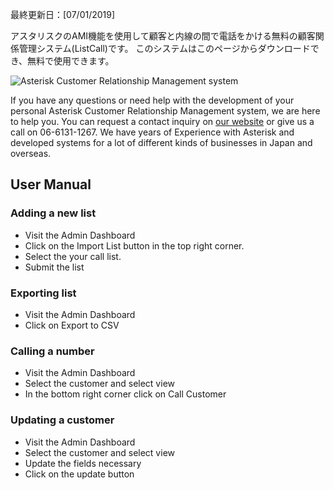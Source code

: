 <p>最終更新日：[07/01/2019]</p>

<p>アスタリスクのAMI機能を使用して顧客と内線の間で電話をかける無料の顧客関係管理システム(ListCall)です。
このシステムはこのページからダウンロードでき、無料で使用できます。</p>

<img src="https://www.aska-ltd.jp/uploads/github/customerrelationshipmanagment.png" alt="Asterisk Customer Relationship Management system" />

<p>If you have any questions or need help with the development of your personal Asterisk Customer Relationship Management system, we are here to help you. You can request a contact inquiry on <a href="https://www.aska-ltd.jp/" title="Aska">our website</a> or give us a call on 06-6131-1267. We have years of Experience with Asterisk and developed systems for a lot of different kinds of businesses in Japan and overseas.</p>

<h2>User Manual</h2>

<h3>Adding a new list</h3>

<ul>
<li>Visit the Admin Dashboard</li>
<li>Click on the Import List button in the top right corner. </li>
<li>Select the your call list.</li>
<li>Submit the list</li>
</ul>

<h3>Exporting list</h3>
 
<ul>
<li>Visit the Admin Dashboard</li>
<li>Click on Export to CSV</li>
</ul>

<h3>Calling a number</h3>

<ul>
<li>Visit the Admin Dashboard</li>
<li>Select the customer and select view</li>
<li>In the bottom right corner click on Call Customer</li>
</ul>

<h3>Updating a customer</h3>

<ul>
<li>Visit the Admin Dashboard</li>
<li>Select the customer and select view</li>
<li>Update the fields necessary</li>
<li>Click on the update button</li>
</ul>

